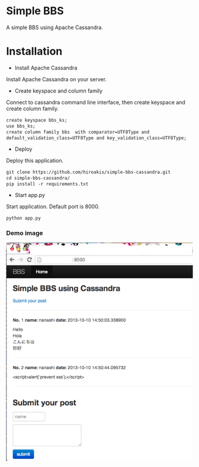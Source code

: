 # Simple BBS

A simple BBS using Apache Cassandra.

# Installation

* Install Apache Cassandra

Install Apache Cassandra on your server.

* Create keyspace and column family

Connect to cassandra command line interface, then create keyspace and create column family.

```
create keyspace bbs_ks;
use bbs_ks;
create column family bbs  with comparator=UTF8Type and default_validation_class=UTF8Type and key_validation_class=UTF8Type;
```

* Deploy

Deploy this application.

```
git clone https://github.com/hiroakis/simple-bbs-cassandra.git
cd simple-bbs-cassandra/
pip install -r requirements.txt
```

* Start app.py

Start application. Default port is 8000.

```
python app.py
```

### Demo image

![](demo.png?raw=true)
